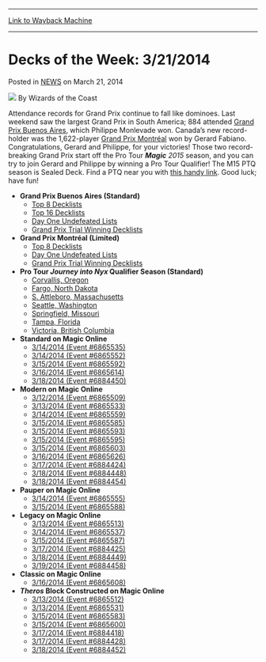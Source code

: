 
---
[Link to Wayback Machine](https://web.archive.org/web/20220817082847/https://magic.wizards.com/en/articles/archive/decks-week-3212014-2014-03-20)

[_metadata_:author]:- "Wizards of the Coast"
[_metadata_:description]:- "Attendance records for Grand Prix continue to fall like dominoes. Last weekend saw the largest Grand Prix in South America; 884 attended [autocard]Grand Prix Buenos Aires[/autocard], which Philippe Monlevade won. Canada’s new record-holder was the 1,622-player [autocard]Grand Prix Montréal[/autocard] won by Gerard Fabiano. Congratulations, Gerard and Philippe, for your"
[_metadata_:generator]:- "Drupal 7 (http://drupal.org)"
[_metadata_:node]:- "157116"
[_metadata_:path_date]:- "2014-03-20"
[_metadata_:publish_date]:- "2014-03-21"
[_metadata_:source]:- "div-main-content"
[_metadata_:title]:- "Decks of the Week: 3/21/2014"
[_metadata_:wayback_capture_timestamp]:- "2022-08-17 08:28:47"
[_metadata_:wayback_raw_url]:- "https://web.archive.org/web/20220817082847id_/https://magic.wizards.com/en/articles/archive/decks-week-3212014-2014-03-20"
[_metadata_:wayback_url]:- "https://magic.wizards.com/en/articles/archive/decks-week-3212014-2014-03-20"
---


Decks of the Week: 3/21/2014
============================



 Posted in [NEWS](/en/articles)
 on March 21, 2014 






![](https://media.magic.wizards.com/styles/auth_small/public/images/person/wizards_author.jpg)
By Wizards of the Coast












Attendance records for Grand Prix continue to fall like dominoes. Last weekend saw the largest Grand Prix in South America; 884 attended [Grand Prix Buenos Aires](https://gatherer.wizards.com/Pages/Card/Details.aspx?name=Grand+Prix+Buenos+Aires), which Philippe Monlevade won. Canada’s new record-holder was the 1,622-player [Grand Prix Montréal](https://gatherer.wizards.com/Pages/Card/Details.aspx?name=Grand+Prix+Montr%C3%A9al) won by Gerard Fabiano. Congratulations, Gerard and Philippe, for your victories! Those two record-breaking Grand Prix start off the Pro Tour ***Magic** 2015* season, and you can try to join Gerard and Philippe by winning a Pro Tour Qualifier! The M15 PTQ season is Sealed Deck. Find a PTQ near you with [this handy link](https://gatherer.wizards.com/Pages/Card/Details.aspx?name=this+handy+link). Good luck; have fun!



* **Grand Prix Buenos Aires (Standard)**
	+ [Top 8 Decklists](https://gatherer.wizards.com/Pages/Card/Details.aspx?name=Top+8+Decklists)
	+ [Top 16 Decklists](https://gatherer.wizards.com/Pages/Card/Details.aspx?name=Top+16+Decklists)
	+ [Day One Undefeated Lists](https://gatherer.wizards.com/Pages/Card/Details.aspx?name=Day+One+Undefeated+Lists)
	+ [Grand Prix Trial Winning Decklists](https://gatherer.wizards.com/Pages/Card/Details.aspx?name=Grand+Prix+Trial+Winning+Decklists)
* **Grand Prix Montréal (Limited)**
	+ [Top 8 Decklists](https://gatherer.wizards.com/Pages/Card/Details.aspx?name=Top+8+Decklists)
	+ [Day One Undefeated Lists](https://gatherer.wizards.com/Pages/Card/Details.aspx?name=Day+One+Undefeated+Lists)
	+ [Grand Prix Trial Winning Decklists](https://gatherer.wizards.com/Pages/Card/Details.aspx?name=Grand+Prix+Trial+Winning+Decklists)
* **Pro Tour *Journey into Nyx* Qualifier Season (Standard)** 
	+ [Corvallis, Oregon](https://gatherer.wizards.com/Pages/Card/Details.aspx?name=Corvallis%2C+Oregon)
	+ [Fargo, North Dakota](https://gatherer.wizards.com/Pages/Card/Details.aspx?name=Fargo%2C+North+Dakota)
	+ [S. Attleboro, Massachusetts](https://gatherer.wizards.com/Pages/Card/Details.aspx?name=S.+Attleboro%2C+Massachusetts)
	+ [Seattle, Washington](https://gatherer.wizards.com/Pages/Card/Details.aspx?name=Seattle%2C+Washington)
	+ [Springfield, Missouri](https://gatherer.wizards.com/Pages/Card/Details.aspx?name=Springfield%2C+Missouri)
	+ [Tampa, Florida](https://gatherer.wizards.com/Pages/Card/Details.aspx?name=Tampa%2C+Florida)
	+ [Victoria, British Columbia](https://gatherer.wizards.com/Pages/Card/Details.aspx?name=Victoria%2C+British+Columbia)
* **Standard on Magic Online**
	+ [3/14/2014 (Event #6865535)](https://gatherer.wizards.com/Pages/Card/Details.aspx?name=3%2F14%2F2014+%28Event+%236865535%29+)
	+ [3/14/2014 (Event #6865552)](https://gatherer.wizards.com/Pages/Card/Details.aspx?name=3%2F14%2F2014+%28Event+%236865552%29+)
	+ [3/15/2014 (Event #6865592)](https://gatherer.wizards.com/Pages/Card/Details.aspx?name=3%2F15%2F2014+%28Event+%236865592%29+)
	+ [3/16/2014 (Event #6865614)](https://gatherer.wizards.com/Pages/Card/Details.aspx?name=3%2F16%2F2014+%28Event+%236865614%29+)
	+ [3/18/2014 (Event #6884450)](https://gatherer.wizards.com/Pages/Card/Details.aspx?name=3%2F18%2F2014+%28Event+%236884450%29+)
* **Modern on Magic Online**
	+ [3/12/2014 (Event #6865509)](https://gatherer.wizards.com/Pages/Card/Details.aspx?name=3%2F12%2F2014+%28Event+%236865509%29+)
	+ [3/13/2014 (Event #6865533)](https://gatherer.wizards.com/Pages/Card/Details.aspx?name=3%2F13%2F2014+%28Event+%236865533%29+)
	+ [3/14/2014 (Event #6865559)](https://gatherer.wizards.com/Pages/Card/Details.aspx?name=3%2F14%2F2014+%28Event+%236865559%29+)
	+ [3/15/2014 (Event #6865585)](https://gatherer.wizards.com/Pages/Card/Details.aspx?name=3%2F15%2F2014+%28Event+%236865585%29+)
	+ [3/15/2014 (Event #6865593)](https://gatherer.wizards.com/Pages/Card/Details.aspx?name=3%2F15%2F2014+%28Event+%236865593%29+)
	+ [3/15/2014 (Event #6865595)](https://gatherer.wizards.com/Pages/Card/Details.aspx?name=3%2F15%2F2014+%28Event+%236865595%29+)
	+ [3/15/2014 (Event #6865603)](https://gatherer.wizards.com/Pages/Card/Details.aspx?name=3%2F15%2F2014+%28Event+%236865603%29+)
	+ [3/16/2014 (Event #6865626)](https://gatherer.wizards.com/Pages/Card/Details.aspx?name=3%2F16%2F2014+%28Event+%236865626%29+)
	+ [3/17/2014 (Event #6884424)](https://gatherer.wizards.com/Pages/Card/Details.aspx?name=3%2F17%2F2014+%28Event+%236884424%29+)
	+ [3/18/2014 (Event #6884448)](https://gatherer.wizards.com/Pages/Card/Details.aspx?name=3%2F18%2F2014+%28Event+%236884448%29+)
	+ [3/18/2014 (Event #6884454)](https://gatherer.wizards.com/Pages/Card/Details.aspx?name=3%2F18%2F2014+%28Event+%236884454%29+)
* **Pauper on Magic Online** 
	+ [3/14/2014 (Event #6865555)](https://gatherer.wizards.com/Pages/Card/Details.aspx?name=3%2F14%2F2014+%28Event+%236865555%29+)
	+ [3/15/2014 (Event #6865588)](https://gatherer.wizards.com/Pages/Card/Details.aspx?name=3%2F15%2F2014+%28Event+%236865588%29+)
* **Legacy on Magic Online**
	+ [3/13/2014 (Event #6865513)](https://gatherer.wizards.com/Pages/Card/Details.aspx?name=3%2F13%2F2014+%28Event+%236865513%29+)
	+ [3/14/2014 (Event #6865537)](https://gatherer.wizards.com/Pages/Card/Details.aspx?name=3%2F14%2F2014+%28Event+%236865537%29+)
	+ [3/15/2014 (Event #6865587)](https://gatherer.wizards.com/Pages/Card/Details.aspx?name=3%2F15%2F2014+%28Event+%236865587%29+)
	+ [3/17/2014 (Event #6884425)](https://gatherer.wizards.com/Pages/Card/Details.aspx?name=3%2F17%2F2014+%28Event+%236884425%29+)
	+ [3/18/2014 (Event #6884449)](https://gatherer.wizards.com/Pages/Card/Details.aspx?name=3%2F18%2F2014+%28Event+%236884449%29+)
	+ [3/19/2014 (Event #6884458)](https://gatherer.wizards.com/Pages/Card/Details.aspx?name=3%2F19%2F2014+%28Event+%236884458%29+)
* **Classic on Magic Online** 
	+ [3/16/2014 (Event #6865608)](https://gatherer.wizards.com/Pages/Card/Details.aspx?name=3%2F16%2F2014+%28Event+%236865608%29+)
* ***Theros* Block Constructed on Magic Online** 
	+ [3/13/2014 (Event #6865512)](https://gatherer.wizards.com/Pages/Card/Details.aspx?name=3%2F13%2F2014+%28Event+%236865512%29+)
	+ [3/13/2014 (Event #6865531)](https://gatherer.wizards.com/Pages/Card/Details.aspx?name=3%2F13%2F2014+%28Event+%236865531%29+)
	+ [3/15/2014 (Event #6865583)](https://gatherer.wizards.com/Pages/Card/Details.aspx?name=3%2F15%2F2014+%28Event+%236865583%29+)
	+ [3/15/2014 (Event #6865600)](https://gatherer.wizards.com/Pages/Card/Details.aspx?name=3%2F15%2F2014+%28Event+%236865600%29+)
	+ [3/17/2014 (Event #6884418)](https://gatherer.wizards.com/Pages/Card/Details.aspx?name=3%2F17%2F2014+%28Event+%236884418%29+)
	+ [3/17/2014 (Event #6884428)](https://gatherer.wizards.com/Pages/Card/Details.aspx?name=3%2F17%2F2014+%28Event+%236884428%29+)
	+ [3/18/2014 (Event #6884452)](https://gatherer.wizards.com/Pages/Card/Details.aspx?name=3%2F18%2F2014+%28Event+%236884452%29+)






